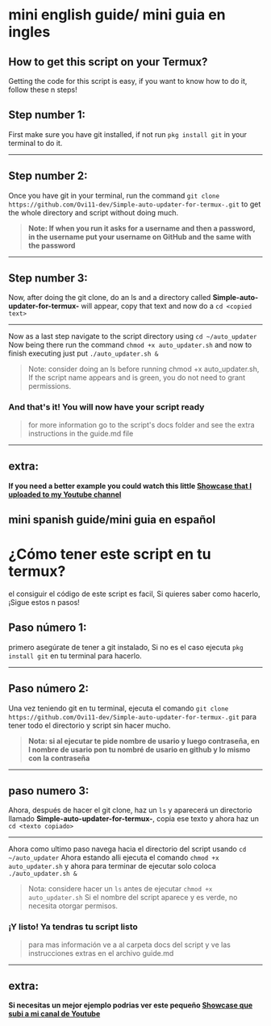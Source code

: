 # mini english guide/ mini guia en ingles 

## How to get this script on your Termux?

Getting the code for this script is easy, if you want to know how to do it, follow these n steps!

## Step number 1:

First make sure you have git installed, if not run `pkg install git` in your terminal to do it.

--- 

## Step number 2:

Once you have git in your terminal, run the command `git clone https://github.com/Ovi11-dev/Simple-auto-updater-for-termux-.git` to get the whole directory and script without doing much.



> **Note: If when you run it asks for a username and then a password, in the username put your username on GitHub and the same with the password**

---

## Step number 3:


Now, after doing the git clone, do an ls and a directory called **Simple-auto-updater-for-termux-** will appear, copy that text and now do a `cd <copied text>`

---

Now as a last step navigate to the script directory using `cd ~/auto_updater` Now being there run the command `chmod +x auto_updater.sh` and now to finish executing just put `./auto_updater.sh &`


> Note: consider doing an ls before running chmod +x auto_updater.sh, If the script name appears and is green, you do not need to grant permissions.

### And that's it! You will now have your script ready 

> for more information go to the script's docs folder and see the extra instructions in the guide.md file

 ---

## extra:

**If you need a better example you could watch this little [Showcase that I uploaded to my Youtube channel](https://youtu.be/EiNhHAXjqbo?si=U-eNe8sFdYRKaAYa)**

## mini spanish guide/mini guia en español

# ¿Cómo tener este script en tu termux?

el consiguir el código de este script es facil, Si quieres saber como hacerlo, ¡Sigue estos n pasos!

## Paso número 1:

primero asegúrate de tener a git instalado, Si no es el caso ejecuta `pkg install git` en tu terminal para hacerlo.

--- 

## Paso número 2: 

Una vez teniendo git en tu terminal, ejecuta el comando `git clone https://github.com/Ovi11-dev/Simple-auto-updater-for-termux-.git` para tener todo el directorio y script sin hacer mucho.

> **Nota: si al ejecutar te pide nombre de usario y luego contraseña, en l nombre de usario pon tu nombré de usario en github y lo mismo con la contraseña**

---

## paso numero 3:


Ahora, después de hacer el git clone, haz un `ls` y aparecerá un directorio llamado **Simple-auto-updater-for-termux-**, copia ese texto y ahora haz un `cd <texto copiado>`



---

Ahora como ultimo paso navega hacia el directorio del script usando `cd ~/auto_updater` Ahora estando alli ejecuta el comando `chmod +x auto_updater.sh` y ahora para terminar de ejecutar solo coloca `./auto_updater.sh &`



> Nota: considere hacer un `ls` antes de ejecutar `chmod +x auto_updater.sh` Si el nombre del script aparece y es verde, no necesita otorgar permisos.



### ¡Y listo! Ya tendras tu script listo 

> para mas información ve a al carpeta docs del script y ve las instrucciones extras en el archivo guide.md

---

## extra:

**Si necesitas un mejor ejemplo podrias ver este pequeño [Showcase que subi a mi canal de Youtube](https://youtu.be/EiNhHAXjqbo?si=U-eNe8sFdYRKaAYa)**




